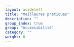 ```yaml
---
layout: asideleft
title: "Meilleures pratiques"
description: ""
group_index: true
group: "Accessibilité"
category: ""
weight: 0
---
```

